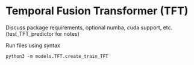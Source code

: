 # Temporal Fusion Transformer (TFT)

Discuss package requirements, optional numba, cuda support, etc. (test_TFT_predictor for notes)

Run files using syntax
```
python3 -m models.TFT.create_train_TFT
```